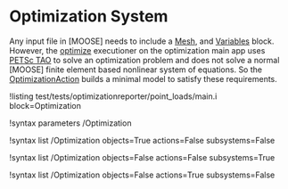 # Optimization System

Any input file in [MOOSE] needs to include a [Mesh](Mesh/index.md),
and [Variables](syntax/Variables/index.md) block.  However, the [optimize](Optimize.md) executioner on the optimization main app uses [PETSc TAO](https://www.mcs.anl.gov/petsc/documentation/taosolvertable.html) to solve an optimization problem and does not solve a normal [MOOSE] finite element based nonlinear system of equations.  So the [OptimizationAction](Optimization/index.md) builds a minimal model to satisfy these requirements.

!listing test/tests/optimizationreporter/point_loads/main.i block=Optimization

!syntax parameters /Optimization

!syntax list /Optimization objects=True actions=False subsystems=False

!syntax list /Optimization objects=False actions=False subsystems=True

!syntax list /Optimization objects=False actions=True subsystems=False
